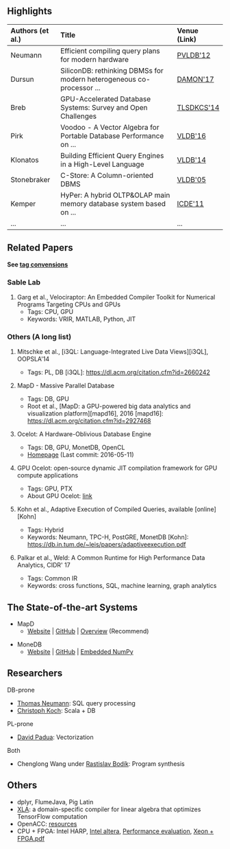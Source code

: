 
## Highlights

| Authors (et al.)  | Title                                                                          | Venue (Link)           |
| :---------------- | :----------------------------------------------------------------------------- | :--------------------- |
| Neumann           | Efficient compiling query plans for modern hardware                            | [PVLDB'12][Neumann12]  |
| Dursun            | SiliconDB: rethinking DBMSs for modern heterogeneous co-processor ...          | [DAMON'17][SiliconDB]  |
| Breb              | GPU-Accelerated Database Systems: Survey and Open Challenges                   | [TLSDKCS'14][GPUDB]    |
| Pirk              | Voodoo - A Vector Algebra for Portable Database Performance on ...             | [VLDB'16][Voodoo]      |
| Klonatos          | Building Efficient Query Engines in a High-Level Language                      | [VLDB'14][Klonatos14]  |
| Stonebraker       | C-Store: A Column-oriented DBMS                                                | [VLDB'05][CStore]      |
| Kemper            | HyPer: A hybrid OLTP&OLAP main memory database system based on ...             | [ICDE'11][Hyper11]     | 
| ...               | ...                                                                            | ...                    |

[Neumann12]: https://dl.acm.org/citation.cfm?id=2002940
[SiliconDB]: https://dl.acm.org/citation.cfm?id=3076124
[GPUDB]: https://link.springer.com/chapter/10.1007/978-3-662-45761-0_1
[Voodoo]: http://www.vldb.org/pvldb/vol9/p1707-pirk.pdf
[Klonatos14]: http://www.vldb.org/pvldb/vol7/p853-klonatos.pdf
[CStore]: http://www.vldb.org/archives/website/2005/program/paper/thu/p553-stonebraker.pdf
[Hyper11]: http://ieeexplore.ieee.org/document/5767867/

## Related Papers

**See [tag convensions](convensions.md)**

### Sable Lab

1. Garg et al., Velociraptor: An Embedded Compiler Toolkit for Numerical Programs Targeting CPUs and GPUs
    - Tags: CPU, GPU
    - Keywords: VRIR, MATLAB, Python, JIT

### Others (A long list)

1. Mitschke et al., [i3QL: Language-Integrated Live Data Views][i3QL], OOPSLA'14
    - Tags: PL, DB
[i3QL]: https://dl.acm.org/citation.cfm?id=2660242

1. MapD - Massive Parallel Database
    - Tags: DB, GPU
    - Root et al., [MapD: a GPU-powered big data analytics and visualization platform][mapd16], 2016
[mapd16]: https://dl.acm.org/citation.cfm?id=2927468

1. Ocelot: A Hardware-Oblivious Database Engine
    - Tags: DB, GPU, MonetDB, OpenCL
    - [Homepage](https://bitbucket.org/msaecker/monetdb-opencl) (Last commit: 2016-05-11)

1. GPU Ocelot: open-source dynamic JIT compilation framework for GPU compute applications
    - Tags: GPU, PTX
    - About GPU Ocelot: [link](http://gpuocelot.gatech.edu/about/)

1. Kohn et al., Adaptive Execution of Compiled Queries, available [online][Kohn]
    - Tags: Hybrid
    - Keywords: Neumann, TPC-H, PostGRE, MonetDB
[Kohn]: https://db.in.tum.de/~leis/papers/adaptiveexecution.pdf

1. Palkar et al., Weld: A Common Runtime for High Performance Data Analytics, CIDR' 17
    - Tags: Common IR
    - Keywords: cross functions, SQL, machine learning, graph analytics


## The State-of-the-art Systems

* MapD
    - [Website][mapd-website] | [GitHub][mapd-github] | [Overview][mapd-overview] (Recommend)

[mapd-website]: https://www.mapd.com/
[mapd-overview]: http://www.smallake.kr/wp-content/uploads/2014/09/mapd_overview.pdf
[mapd-github]: https://github.com/mapd/mapd-core

* MoneDB
    - [Website][monetdb-website] | [GitHub][monetdb-github] | [Embedded NumPy][monetdb-numpy]

[monetdb-website]: https://www.monetdb.org/Home
[monetdb-github]: https://github.com/MonetDB/MonetDB
[monetdb-numpy]: https://www.monetdb.org/blog/embedded-pythonnumpy-monetdb

## Researchers

DB-prone

- [Thomas Neumann](http://dblp.uni-trier.de/pers/hd/n/Neumann_0001:Thomas): SQL query processing
- [Christoph Koch](http://dblp.uni-trier.de/pers/hd/k/Koch_0001:Christoph): Scala + DB

PL-prone

- [David Padua](http://dblp.uni-trier.de/pers/hd/p/Padua:David_A=): Vectorization

Both

- Chenglong Wang under [Rastislav Bodík](http://dblp.uni-trier.de/pers/hd/b/Bod=iacute=k:Rastislav): Program synthesis

## Others

- dplyr, FlumeJava, Pig Latin
- [XLA](https://www.tensorflow.org/performance/xla/): a domain-specific compiler for linear algebra that optimizes TensorFlow computation
- OpenACC: [resources](https://www.openacc.org/resources)
- CPU + FPGA: Intel HARP,
        [Intel altera](https://www.altera.com/solutions/acceleration-hub/academia.html),
        [Performance evaluation](https://www.cse.wustl.edu/~jain/cse567-17/ftp/harp/index.html),
        [Xeon + FPGA.pdf](https://www.ece.cmu.edu/~calcm/carl/lib/exe/fetch.php?media=carl15-gupta.pdf)

